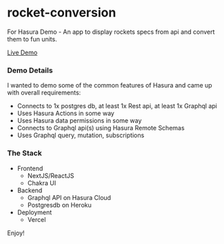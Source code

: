 # rocket-conversion
For Hasura Demo - An app to display rockets specs from api and convert them to fun units.

[Live Demo]()

### Demo Details
I wanted to demo some of the common features of Hasura and came up with overall requirements:
* Connects to 1x postgres db, at least 1x Rest api, at least 1x Graphql api
* Uses Hasura Actions in some way
* Uses Hasura data permissions in some way
* Connects to Graphql api(s) using Hasura Remote Schemas
* Uses Graphql query, mutation, subscriptions

### The Stack
* Frontend
  * NextJS/ReactJS
  * Chakra UI
* Backend
  * Graphql API on Hasura Cloud
  * Postgresdb on Heroku
* Deployment
  * Vercel

Enjoy!
